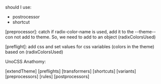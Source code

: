 should I use:
- postrocessor 
- shortcut 


[preprocessor]: 
catch if radix-color-name is used, add it to the --theme-- 
con not add to theme. So, we need to add to an object (radixColorsUsed)

<!-- temproray add it like :root {-- } in temprorary theme rule. then remove it on next preflight? -->

[preflight]: 
add css and set values for css variables (colors in the theme) based on (radixColorsUsed)



UnoCSS Anathomy:

[extendTheme]
[preflights]
[transformers]
[shortcuts]
[variants]
[preprocessors]
[rules]
[postprocessors]
